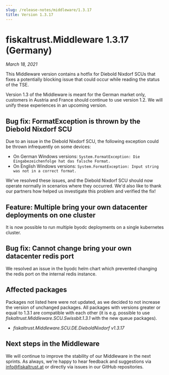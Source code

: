 ```yaml
---
slug: /release-notes/middleware/1.3.17
title: Version 1.3.17
---
```


# fiskaltrust.Middleware 1.3.17 (Germany)
_March 18, 2021_

This Middleware version contains a hotfix for Diebold Nixdorf SCUs that fixes a potentially blocking issue that could occur while reading the status of the TSE.

<div class="alert alert--warning" role="alert">Version 1.3 of the Middleware is meant for the German market only, customers in Austria and France should continue to use version 1.2. We will unify these experiences in an upcoming version.</div>

## Bug fix: FormatException is thrown by the Diebold Nixdorf SCU
Due to an issue in the Diebold Nixdorf SCU, the following exception could be thrown infrequently on some devices: 
- On German Windows versions: `System.FormatException: Die Eingabezeichenfolge hat das falsche Format.`
- On English Windows versions: `System.FormatException: Input string was not in a correct format.`

We've resolved these issues, and the Diebold Nixdorf SCU should now operate normally in scenarios where they occurred. We'd also like to thank our partners how helped us investigate this problem and verified the fix!

## Feature: Multiple bring your own datacenter deployments on one cluster
It is now possible to run multiple byodc deployments on a single kubernetes cluster.

## Bug fix: Cannot change bring your own datacenter redis port
We resolved an issue in the byodc helm chart which prevented changing the redis port on the internal redis instance.

## Affected packages
Packages not listed here were not updated, as we decided to not increase the version of unchanged packages. All packages with versions greater or equal to 1.3.1 are compatible with each other (it is e.g. possible to use _fiskaltrust.Middleware.SCU.Swissbit.1.3.1_ with the new queue packages).

- _fiskaltrust.Middleware.SCU.DE.DieboldNixdorf v1.3.17_

## Next steps in the Middleware
We will continue to improve the stability of our Middleware in the next sprints. As always, we're happy to hear feedback and suggestions via [info@fiskaltrust.at](mailto:info@fiskaltrust.at) or directly via issues in our GitHub repositories.
